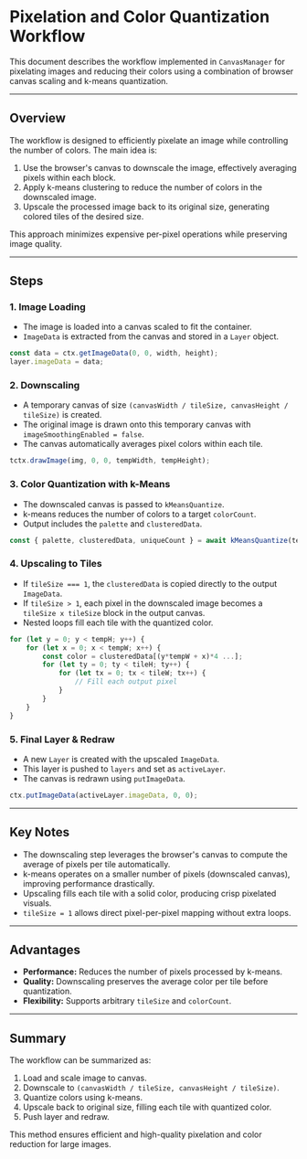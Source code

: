 # Pixelation and Color Quantization Workflow

This document describes the workflow implemented in `CanvasManager` for pixelating images and reducing their colors using a combination of browser canvas scaling and k-means quantization.

---

## Overview

The workflow is designed to efficiently pixelate an image while controlling the number of colors. The main idea is:

1. Use the browser's canvas to downscale the image, effectively averaging pixels within each block.
2. Apply k-means clustering to reduce the number of colors in the downscaled image.
3. Upscale the processed image back to its original size, generating colored tiles of the desired size.

This approach minimizes expensive per-pixel operations while preserving image quality.

---

## Steps

### 1. Image Loading

* The image is loaded into a canvas scaled to fit the container.
* `ImageData` is extracted from the canvas and stored in a `Layer` object.

```javascript
const data = ctx.getImageData(0, 0, width, height);
layer.imageData = data;
```

### 2. Downscaling

* A temporary canvas of size `(canvasWidth / tileSize, canvasHeight / tileSize)` is created.
* The original image is drawn onto this temporary canvas with `imageSmoothingEnabled = false`.
* The canvas automatically averages pixel colors within each tile.

```javascript
tctx.drawImage(img, 0, 0, tempWidth, tempHeight);
```

### 3. Color Quantization with k-Means

* The downscaled canvas is passed to `kMeansQuantize`.
* k-means reduces the number of colors to a target `colorCount`.
* Output includes the `palette` and `clusteredData`.

```javascript
const { palette, clusteredData, uniqueCount } = await kMeansQuantize(tempCanvas, colorCount, iterations);
```

### 4. Upscaling to Tiles

* If `tileSize === 1`, the `clusteredData` is copied directly to the output `ImageData`.
* If `tileSize > 1`, each pixel in the downscaled image becomes a `tileSize x tileSize` block in the output canvas.
* Nested loops fill each tile with the quantized color.

```javascript
for (let y = 0; y < tempH; y++) {
    for (let x = 0; x < tempW; x++) {
        const color = clusteredData[(y*tempW + x)*4 ...];
        for (let ty = 0; ty < tileH; ty++) {
            for (let tx = 0; tx < tileW; tx++) {
                // Fill each output pixel
            }
        }
    }
}
```

### 5. Final Layer & Redraw

* A new `Layer` is created with the upscaled `ImageData`.
* This layer is pushed to `layers` and set as `activeLayer`.
* The canvas is redrawn using `putImageData`.

```javascript
ctx.putImageData(activeLayer.imageData, 0, 0);
```

---

## Key Notes

* The downscaling step leverages the browser's canvas to compute the average of pixels per tile automatically.
* k-means operates on a smaller number of pixels (downscaled canvas), improving performance drastically.
* Upscaling fills each tile with a solid color, producing crisp pixelated visuals.
* `tileSize = 1` allows direct pixel-per-pixel mapping without extra loops.

---

## Advantages

* **Performance:** Reduces the number of pixels processed by k-means.
* **Quality:** Downscaling preserves the average color per tile before quantization.
* **Flexibility:** Supports arbitrary `tileSize` and `colorCount`.

---

## Summary

The workflow can be summarized as:

1. Load and scale image to canvas.
2. Downscale to `(canvasWidth / tileSize, canvasHeight / tileSize)`.
3. Quantize colors using k-means.
4. Upscale back to original size, filling each tile with quantized color.
5. Push layer and redraw.

This method ensures efficient and high-quality pixelation and color reduction for large images.
